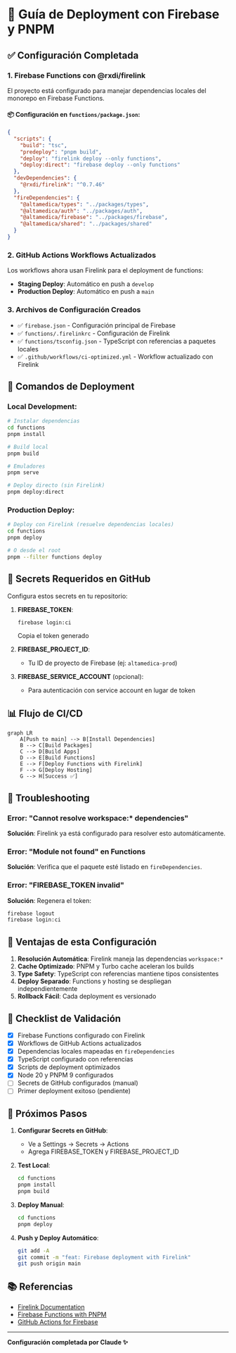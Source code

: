 # 🚀 Guía de Deployment con Firebase y PNPM

## ✅ Configuración Completada

### 1. **Firebase Functions con @rxdi/firelink**

El proyecto está configurado para manejar dependencias locales del monorepo en Firebase Functions.

#### 📦 Configuración en `functions/package.json`:

```json
{
  "scripts": {
    "build": "tsc",
    "predeploy": "pnpm build",
    "deploy": "firelink deploy --only functions",
    "deploy:direct": "firebase deploy --only functions"
  },
  "devDependencies": {
    "@rxdi/firelink": "^0.7.46"
  },
  "fireDependencies": {
    "@altamedica/types": "../packages/types",
    "@altamedica/auth": "../packages/auth",
    "@altamedica/firebase": "../packages/firebase",
    "@altamedica/shared": "../packages/shared"
  }
}
```

### 2. **GitHub Actions Workflows Actualizados**

Los workflows ahora usan Firelink para el deployment de functions:

- **Staging Deploy**: Automático en push a `develop`
- **Production Deploy**: Automático en push a `main`

### 3. **Archivos de Configuración Creados**

- ✅ `firebase.json` - Configuración principal de Firebase
- ✅ `functions/.firelinkrc` - Configuración de Firelink
- ✅ `functions/tsconfig.json` - TypeScript con referencias a paquetes locales
- ✅ `.github/workflows/ci-optimized.yml` - Workflow actualizado con Firelink

## 🔧 Comandos de Deployment

### Local Development:

```bash
# Instalar dependencias
cd functions
pnpm install

# Build local
pnpm build

# Emuladores
pnpm serve

# Deploy directo (sin Firelink)
pnpm deploy:direct
```

### Production Deploy:

```bash
# Deploy con Firelink (resuelve dependencias locales)
cd functions
pnpm deploy

# O desde el root
pnpm --filter functions deploy
```

## 🔑 Secrets Requeridos en GitHub

Configura estos secrets en tu repositorio:

1. **FIREBASE_TOKEN**:

   ```bash
   firebase login:ci
   ```

   Copia el token generado

2. **FIREBASE_PROJECT_ID**:
   - Tu ID de proyecto de Firebase (ej: `altamedica-prod`)

3. **FIREBASE_SERVICE_ACCOUNT** (opcional):
   - Para autenticación con service account en lugar de token

## 📊 Flujo de CI/CD

```mermaid
graph LR
    A[Push to main] --> B[Install Dependencies]
    B --> C[Build Packages]
    C --> D[Build Apps]
    D --> E[Build Functions]
    E --> F[Deploy Functions with Firelink]
    F --> G[Deploy Hosting]
    G --> H[Success ✅]
```

## 🚨 Troubleshooting

### Error: "Cannot resolve workspace:\* dependencies"

**Solución**: Firelink ya está configurado para resolver esto automáticamente.

### Error: "Module not found" en Functions

**Solución**: Verifica que el paquete esté listado en `fireDependencies`.

### Error: "FIREBASE_TOKEN invalid"

**Solución**: Regenera el token:

```bash
firebase logout
firebase login:ci
```

## 🎯 Ventajas de esta Configuración

1. **Resolución Automática**: Firelink maneja las dependencias `workspace:*`
2. **Cache Optimizado**: PNPM y Turbo cache aceleran los builds
3. **Type Safety**: TypeScript con referencias mantiene tipos consistentes
4. **Deploy Separado**: Functions y hosting se despliegan independientemente
5. **Rollback Fácil**: Cada deployment es versionado

## 📝 Checklist de Validación

- [x] Firebase Functions configurado con Firelink
- [x] Workflows de GitHub Actions actualizados
- [x] Dependencias locales mapeadas en `fireDependencies`
- [x] TypeScript configurado con referencias
- [x] Scripts de deployment optimizados
- [x] Node 20 y PNPM 9 configurados
- [ ] Secrets de GitHub configurados (manual)
- [ ] Primer deployment exitoso (pendiente)

## 🔄 Próximos Pasos

1. **Configurar Secrets en GitHub**:
   - Ve a Settings → Secrets → Actions
   - Agrega FIREBASE_TOKEN y FIREBASE_PROJECT_ID

2. **Test Local**:

   ```bash
   cd functions
   pnpm install
   pnpm build
   ```

3. **Deploy Manual**:

   ```bash
   cd functions
   pnpm deploy
   ```

4. **Push y Deploy Automático**:
   ```bash
   git add -A
   git commit -m "feat: Firebase deployment with Firelink"
   git push origin main
   ```

## 📚 Referencias

- [Firelink Documentation](https://github.com/rxdi/firelink)
- [Firebase Functions with PNPM](https://firebase.google.com/docs/functions/get-started)
- [GitHub Actions for Firebase](https://github.com/firebase/firebase-tools)

---

**Configuración completada por Claude ✨**

